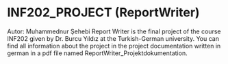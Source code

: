 # INF202_PROJECT (ReportWriter)
Autor: Muhammednur Şehebi
Report Writer is the final project of the course INF202 given by Dr. Burcu Yıldız at the Turkish-German university. 
You can find all information about the project in the project documentation written in german in a pdf file named ReportWriter_Projektdokumentation. 
